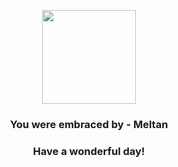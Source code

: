 <p align="center">
    <img src="https://raw.githubusercontent.com/PokeAPI/sprites/master/sprites/pokemon/808.png" width="150" height="150">
</p>
<h3 align="center">You were embraced by - <b>Meltan</b></h3>
<h3 align="center">Have a wonderful day!</h3>
